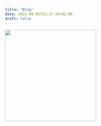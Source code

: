 ```yaml
---
title: "Blog"
date: 2022-08-05T21:37:39+02:00
draft: false
---
```


<img src="https://cyberdefenders-storage.s3.me-central-1.amazonaws.com/profile-badges/nathan.out.png" width="300" />
